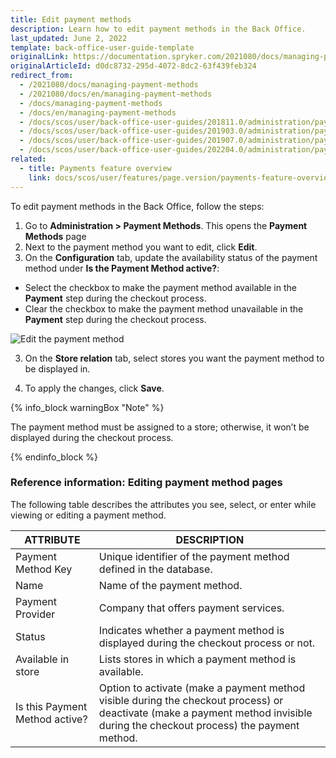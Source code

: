 ```yaml
---
title: Edit payment methods
description: Learn how to edit payment methods in the Back Office.
last_updated: June 2, 2022
template: back-office-user-guide-template
originalLink: https://documentation.spryker.com/2021080/docs/managing-payment-methods
originalArticleId: d0dc8732-295d-4072-8dc2-63f439feb324
redirect_from:
  - /2021080/docs/managing-payment-methods
  - /2021080/docs/en/managing-payment-methods
  - /docs/managing-payment-methods
  - /docs/en/managing-payment-methods
  - /docs/scos/user/back-office-user-guides/201811.0/administration/payment-methods/managing-payment-methods.html
  - /docs/scos/user/back-office-user-guides/201903.0/administration/payment-methods/managing-payment-methods.html
  - /docs/scos/user/back-office-user-guides/201907.0/administration/payment-methods/managing-payment-methods.html
  - /docs/scos/user/back-office-user-guides/202204.0/administration/payment-methods/managing-payment-methods.html  
related:
  - title: Payments feature overview
    link: docs/scos/user/features/page.version/payments-feature-overview.html
---
```


To edit payment methods in the Back Office, follow the steps:

1. Go to **Administration&nbsp;<span aria-label="and then">></span> Payment Methods**.
    This opens the **Payment Methods** page
2. Next to the payment method you want to edit, click **Edit**.
3. On the **Configuration** tab, update the availability status of the payment method under **Is the Payment Method active?**:
* Select the checkbox to make the payment method available in the **Payment** step during the checkout process.
* Clear the checkbox to make the payment method unavailable in the **Payment** step during the checkout process.

![Edit the payment method](https://spryker.s3.eu-central-1.amazonaws.com/docs/User+Guides/Back+Office+User+Guides/Administration/Payment+Management/Payment+Methods/Managing+Payment+Methods/edit-payment-method.png)

3. On the **Store relation** tab, select stores you want the payment method to be displayed in.

4. To apply the changes, click **Save**.

{% info_block warningBox "Note" %}

The payment method must be assigned to a store; otherwise, it won’t be displayed during the checkout process.

{% endinfo_block %}

### Reference information: Editing payment method pages

The following table describes the attributes you see, select, or enter while viewing or editing a payment method.

| ATTRIBUTE | DESCRIPTION |
| --- | --- |
| Payment Method Key | Unique identifier of the payment method defined in the database. |
| Name | Name of the payment method. |
| Payment Provider | Company that offers payment services. |
| Status | Indicates whether a payment method is displayed during the checkout process or not. |
| Available in store | Lists stores in which a payment method is available. |
| Is this Payment Method active? | Option to activate (make a payment method visible during the checkout process) or deactivate (make a payment method invisible during the checkout process) the payment method. |

